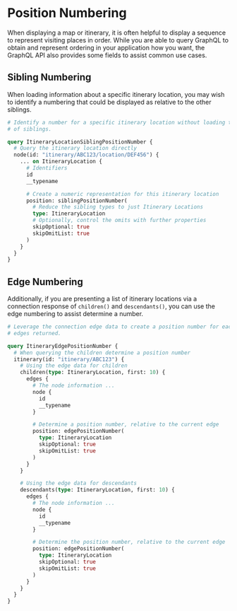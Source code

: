 # Position Numbering

When displaying a map or itinerary, it is often helpful to display a sequence
to represent visiting places in order. While you are able to query GraphQL to
obtain and represent ordering in your application how you want, the GraphQL API
also provides some fields to assist common use cases.

## Sibling Numbering

When loading information about a specific itinerary location, you may wish to
identify a numbering that could be displayed as relative to the other siblings.

```graphql
# Identify a number for a specific itinerary location without loading the list
# of siblings.

query ItineraryLocationSiblingPositionNumber {
  # Query the itinerary location directly
  node(id: "itinerary/ABC123/location/DEF456") {
    ... on ItineraryLocation {
      # Identifiers
      id
      __typename

      # Create a numeric representation for this itinerary location
      position: siblingPositionNumber(
        # Reduce the sibling types to just Itinerary Locations
        type: ItineraryLocation
        # Optionally, control the omits with further properties
        skipOptional: true
        skipOmitList: true
      )
    }
  }
}
```

## Edge Numbering

Additionally, if you are presenting a list of itinerary locations via a
connection response of `children()` and `descendants()`, you can use the edge
numbering to assist determine a number.

```graphql
# Leverage the connection edge data to create a position number for each of the
# edges returned.

query ItineraryEdgePositionNumber {
  # When querying the children determine a position number
  itinerary(id: "itinerary/ABC123") {
    # Using the edge data for children
    children(type: ItineraryLocation, first: 10) {
      edges {
        # The node information ...
        node {
          id
          __typename
        }

        # Determine a position number, relative to the current edge
        position: edgePositionNumber(
          type: ItineraryLocation
          skipOptional: true
          skipOmitList: true
        )
      }
    }

    # Using the edge data for descendants
    descendants(type: ItineraryLocation, first: 10) {
      edges {
        # The node information ...
        node {
          id
          __typename
        }

        # Determine the position number, relative to the current edge
        position: edgePositionNumber(
          type: ItineraryLocation
          skipOptional: true
          skipOmitList: true
        )
      }
    }
  }
}
```
